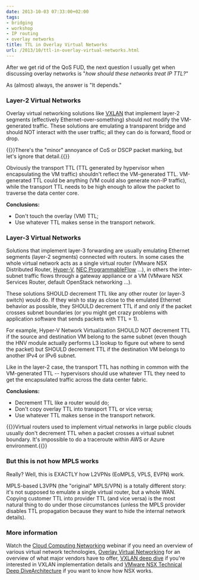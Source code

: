 ```yaml
---
date: 2013-10-03 07:33:00+02:00
tags:
- bridging
- workshop
- IP routing
- overlay networks
title: TTL in Overlay Virtual Networks
url: /2013/10/ttl-in-overlay-virtual-networks.html
---
```

After we get rid of the QoS FUD, the next question I usually get when discussing overlay networks is "*how should these networks treat IP TTL?*"

As (almost) always, the answer is "It depends."
<!--more-->
### Layer-2 Virtual Networks

Overlay virtual networking solutions like [VXLAN](http://www.ipspace.net/VXLAN_Technical_Deep_Dive) that implement layer-2 segments (effectively Ethernet-over-something) should not modify the VM-generated traffic. These solutions are emulating a transparent bridge and should NOT interact with the user traffic; all they can do is forward, flood or drop.

{{<note>}}There's the "minor" annoyance of CoS or DSCP packet marking, but let's ignore that detail.{{</note>}}

Obviously the transport TTL (TTL generated by hypervisor when encapsulating the VM traffic) shouldn't reflect the VM-generated TTL. VM-generated TTL could be anything (VM could also generate non-IP traffic), while the transport TTL needs to be high enough to allow the packet to traverse the data center core.

**Conclusions:**

-   Don't touch the overlay (VM) TTL;
-   Use whatever TTL makes sense in the transport network.

### Layer-3 Virtual Networks

Solutions that implement layer-3 forwarding are usually emulating Ethernet segments (layer-2 segments) connected with routers. In some cases the whole virtual network acts as a single virtual router (VMware NSX Distributed Router, [Hyper-V](http://blog.ipspace.net/2012/12/hyper-v-network-virtualization-wnvnvgre.html), [NEC ProgrammableFlow](http://blog.ipspace.net/2013/02/virtual-tenant-networks-with-nec.html) ...), in others the inter-subnet traffic flows through a gateway appliance or a VM (VMware NSX Services Router, default OpenStack networking ...).

These solutions SHOULD decrement TTL like any other router (or layer-3 switch) would do. If they wish to stay as close to the emulated Ethernet behavior as possible, they SHOULD decrement TTL if and only if the packet crosses subnet boundaries (or you might get crazy problems with application software that sends packets with TTL = 1).

For example, Hyper-V Network Virtualization SHOULD NOT decrement TTL if the source and destination VM belong to the same subnet (even though the HNV module actually performs L3 lookup to figure out where to send the packet) but SHOULD decrement TTL if the destination VM belongs to another IPv4 or IPv6 subnet.

Like in the layer-2 case, the transport TTL has nothing in common with the VM-generated TTL -- hypervisors should use whatever TTL they need to get the encapsulated traffic across the data center fabric.

**Conclusions:**

-   Decrement TTL like a router would do;
-   Don't copy overlay TTL into transport TTL or vice versa;
-   Use whatever TTL makes sense in the transport network.

{{<note warn>}}Virtual routers used to implement virtual networks in large public clouds usually don't decrement TTL when a packet crosses a virtual subnet boundary. It's impossible to do a traceroute within AWS or Azure environment.{{</note>}} 

### But this is not how MPLS works

Really? Well, this is EXACTLY how L2VPNs (EoMPLS, VPLS, EVPN) work.

MPLS-based L3VPN (the "original" MPLS/VPN) is a totally different story: it's not supposed to emulate a single virtual router, but a whole WAN. Copying customer TTL into provider TTL (and vice versa) is the most natural thing to do under those circumstances (unless the MPLS provider disables TTL propagation because they want to hide the internal network details).

### More information

Watch the [Cloud Computing Networking](http://www.ipspace.net/Cloud_Computing_Networking) webinar if you need an overview of various virtual network technologies, [Overlay Virtual Networking](https://www.ipspace.net/Overlay_Virtual_Networking) for an overview of what major vendors have to offer, [VXLAN deep dive](http://www.ipspace.net/VXLAN_Technical_Deep_Dive) if you're interested in VXLAN implementation details and [VMware NSX Technical Deep DiveArchitecture](https://www.ipspace.net/VMware_NSX_Technical_Deep_Dive) if you want to know how NSX works.
